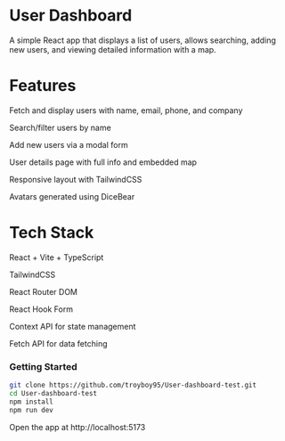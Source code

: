 # **User Dashboard**

A simple React app that displays a list of users, allows searching, adding new users, and viewing detailed information with a map.

# Features

Fetch and display users with name, email, phone, and company

Search/filter users by name

Add new users via a modal form

User details page with full info and embedded map

Responsive layout with TailwindCSS

Avatars generated using DiceBear

# Tech Stack

React + Vite + TypeScript

TailwindCSS

React Router DOM

React Hook Form

Context API for state management

Fetch API for data fetching

### Getting Started
```bash
git clone https://github.com/troyboy95/User-dashboard-test.git
cd User-dashboard-test
npm install
npm run dev
```
Open the app at http://localhost:5173
